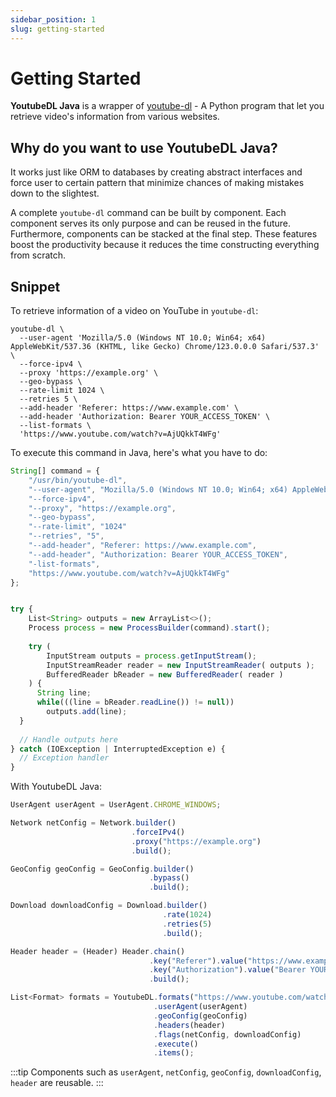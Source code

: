 ```yaml
---
sidebar_position: 1
slug: getting-started
---
```


# Getting Started

**YoutubeDL Java** is a wrapper of [youtube-dl](https://github.com/ytdl-org/youtube-dl) - A Python program that let you retrieve video's information from various websites.

## Why do you want to use YoutubeDL Java?

It works just like ORM to databases by creating abstract interfaces and force user to certain pattern that minimize chances of 
making mistakes down to the slightest.

A complete `youtube-dl` command can be built by component. Each component serves its only purpose and can be reused in the future.
Furthermore, components can be stacked at the final step.
These features boost the productivity because it reduces the time constructing everything from scratch.

## Snippet

To retrieve information of a video on YouTube in `youtube-dl`:

```shell
youtube-dl \
  --user-agent 'Mozilla/5.0 (Windows NT 10.0; Win64; x64) AppleWebKit/537.36 (KHTML, like Gecko) Chrome/123.0.0.0 Safari/537.3' \
  --force-ipv4 \
  --proxy 'https://example.org' \
  --geo-bypass \
  --rate-limit 1024 \
  --retries 5 \
  --add-header 'Referer: https://www.example.com' \
  --add-header 'Authorization: Bearer YOUR_ACCESS_TOKEN' \
  --list-formats \
  'https://www.youtube.com/watch?v=AjUQkkT4WFg'
```

To execute this command in Java, here's what you have to do:

```javascript
String[] command = {
    "/usr/bin/youtube-dl",
    "--user-agent", "Mozilla/5.0 (Windows NT 10.0; Win64; x64) AppleWebKit/537.36 (KHTML, like Gecko) Chrome/123.0.0.0 Safari/537.3",
    "--force-ipv4",
    "--proxy", "https://example.org",
    "--geo-bypass",
    "--rate-limit", "1024"
    "--retries", "5",
    "--add-header", "Referer: https://www.example.com",
    "--add-header", "Authorization: Bearer YOUR_ACCESS_TOKEN",
    "-list-formats",
    "https://www.youtube.com/watch?v=AjUQkkT4WFg"
};


try {
    List<String> outputs = new ArrayList<>();
    Process process = new ProcessBuilder(command).start();
    
    try (
        InputStream outputs = process.getInputStream();
        InputStreamReader reader = new InputStreamReader( outputs );
        BufferedReader bReader = new BufferedReader( reader )
    ) {
      String line;
      while(((line = bReader.readLine()) != null))
        outputs.add(line);
  }
    
  // Handle outputs here
} catch (IOException | InterruptedException e) {
  // Exception handler
}
```

With YoutubeDL Java:

```javascript
UserAgent userAgent = UserAgent.CHROME_WINDOWS;
```

```javascript
Network netConfig = Network.builder()
                           .forceIPv4()
                           .proxy("https://example.org")
                           .build();
```

```javascript
GeoConfig geoConfig = GeoConfig.builder()
                               .bypass()
                               .build();
```

```javascript
Download downloadConfig = Download.builder()
                                  .rate(1024)
                                  .retries(5)
                                  .build();
```

```javascript
Header header = (Header) Header.chain()
                               .key("Referer").value("https://www.example.com")
                               .key("Authorization").value("Bearer YOUR_ACCESS_TOKEN")
                               .build();
```

```javascript
List<Format> formats = YoutubeDL.formats("https://www.youtube.com/watch?v=AjUQkkT4WFg")
                                .userAgent(userAgent)
                                .geoConfig(geoConfig)
                                .headers(header)
                                .flags(netConfig, downloadConfig)
                                .execute()
                                .items();
```

:::tip
Components such as `userAgent`, `netConfig`, `geoConfig`, `downloadConfig`, `header` 
are reusable.
:::
